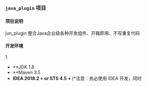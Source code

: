 ### `java_plugin` 项目

#### 项目说明
jun_plugin 整合Java企业级各种开发组件、开箱即用、不写重复代码


#### 开发环境
1
- **JDK 1.8 
- **Maven 3.5 
- **IDEA 2018.2 + or  STS 4.5 +** (*注意：务必使用 IDEA 开发，同时
 
